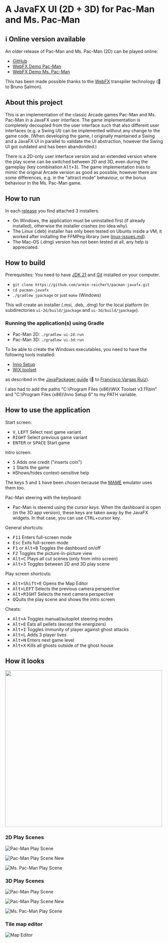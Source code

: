 # A JavaFX UI (2D + 3D) for Pac-Man and Ms. Pac-Man

## ℹ️ Online version available

An older release of Pac-Man and Ms. Pac-Man (2D) can be played online:

- [GitHub](https://armin-reichert.github.io/webfx-pacman/)
- [WebFX Demo Pac-Man](https://pacman.webfx.dev/)
- [WebFX Demo Ms. Pac-Man](https://mspacman.webfx.dev/)

This has been made possible thanks to the [WebFX](https://webfx.dev/) transpiler technology (👏 to Bruno Salmon).

## About this project

This is an implementation of the classic Arcade games Pac-Man and Ms. Pac-Man in a JavaFX user interface. The game implementation is completely decoupled from the user interface such that also different user interfaces (e.g. a Swing UI) can be implemented without any change to the game code. (When developing the game, I originally maintained a Swing and a JavaFX UI in parallel to validate the UI abstraction, however the Swing UI got outdated and has been abandonded.)

There is a 2D-only user interface version and an extended version where the play scene can be switched between 2D and 3D, even during the gameplay (key combination <kbd>
Alt+3</kbd>). The game implementation tries to mimic the original Arcade version as good as possible, however there are some differences, e.g. in the "attract mode" behaviour, or the bonus behaviour in the Ms. Pac-Man game.

## How to run

In each [release](https://github.com/armin-reichert/pacman-javafx/releases) you find attached 3 installers. 

- On Windows, the application must be uninstalled first (if already installed), otherwise the installer crashes (no idea why).
- The Linux (.deb) installer has only been tested on Ubuntu inside a VM, it worked after installing the FFMPeg library (see [linux-issues.md](doc/linux-issues.md)).
- The Mac-OS (.dmg) version has not been tested at all, any help is appreciated.

## How to build

Prerequisites: You need to have [JDK 21](https://www.oracle.com/java/technologies/downloads/#java21) and [Git](https://github.com/git-guides/install-git) installed on your computer.

- `git clone https://github.com/armin-reichert/pacman-javafx.git`
- `cd pacman-javafx`
- `./gradlew jpackage` or just `make` (Windows)

This will create an installer (.msi, .deb, .dmg) for the local platform (in subdirectories `ui-2d/build/jpackage` and `ui-3d/build/jpackage`).

### Running the application(s) using Gradle

- Pac-Man 2D: `./gradlew ui-2d:run`
- Pac-Man 3D: `./gradlew ui-3d:run`

To be able to create the Windows executables, you need to have the following tools installed:

- [Inno Setup](https://jrsoftware.org/isinfo.php)
- [WiX toolset](https://wixtoolset.org/)

as described in the [JavaPackager guide](https://github.com/fvarrui/JavaPackager/blob/master/docs/windows-tools-guide.md)
(👏 to [Francisco Vargas Ruiz](https://github.com/fvarrui)).

I also had to add the paths "C:\Program Files (x86)\WiX Toolset v3.11\bin" and "C:\Program Files (x86)\Inno Setup 6" to my PATH variable.

## How to use the application

Start screen:
- <kbd>V</kbd>, <kbd>LEFT</kbd> Select next game variant
- <kbd>RIGHT</kbd> Select previous game variant
- <kbd>ENTER</kbd> or <kbd>SPACE</kbd> Start game 

Intro screen:
- <kbd>5</kbd> Adds one credit ("inserts coin")
- <kbd>1</kbd> Starts the game
- <kbd>H</kbd>Shows/hides context-sensitive help

The keys <kbd>5</kbd> and <kbd>1</kbd> have been chosen because the [MAME](https://www.mamedev.org/) emulator uses them too.

Pac-Man steering with the keyboard:

- Pac-Man is steered using the *cursor keys*. When the dashboard is open (in the 3D app version), these keys are taken away by the JavaFX widgets.
  In that case, you can use <kbd>CTRL</kbd>+cursor key.

General shortcuts:

- <kbd>F11</kbd> Enters full-screen mode
- <kbd>Esc</kbd> Exits full-screen mode
- <kbd>F1</kbd> or <kbd>Alt+B</kbd> Toggles the dashboard on/off
- <kbd>F2</kbd> Toggles the picture-in-picture view
- <kbd>Alt+C</kbd> Plays all cut scenes (only from intro screen)
- <kbd>Alt+3</kbd> Toggles between 2D and 3D play scene

Play screen shortcuts:

- <kbd>Alt+Shift+E</kbd> Opens the Map Editor
- <kbd>Alt+LEFT</kbd> Selects the previous camera perspective
- <kbd>Alt+RIGHT</kbd> Selects the next camera perspective
- <kbd>Q</kbd>Quits the play scene and shows the intro screen

Cheats:

- <kbd>Alt+A</kbd> Toggles manual/autopilot steering modes
- <kbd>Alt+E</kbd> Eats all pellets (except the energizers)
- <kbd>Alt+I</kbd> Toggles immunity of player against ghost attacks
- <kbd>Alt+L</kbd> Adds 3 player lives
- <kbd>Alt+N</kbd> Enters next game level
- <kbd>Alt+X</kbd> Kills all ghosts outside of the ghost house

## How it looks

<div float="left">
    <a href="https://magentacloud.de/s/qYDg6BKK7G6TxpB">
  <img src="doc/pacman-maze.png" style="width:500px"></a>
</div>

### 2D Play Scenes

![Pac-Man Play Scene](doc/pacman-playscene-2d.png)

![Pac-Man Play Scene New](doc/pacman-newmaze-sample.png)

![Ms. Pac-Man Play Scene](doc/mspacman-playscene-2d.png)

### 3D Play Scenes

![Pac-Man Play Scene](doc/pacman-playscene.png)

![Pac-Man Play Scene New](doc/pacman-newmaze-sample-3d.png)

![Ms. Pac-Man Play Scene](doc/mspacman-maze.png)

### Tile map editor

![Map Editor](doc/map-editor.png)
